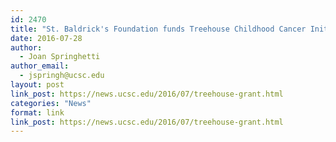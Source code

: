 ```yaml
---
id: 2470
title: "St. Baldrick's Foundation funds Treehouse Childhood Cancer Initiative with $2.5 million grant"
date: 2016-07-28
author:
  - Joan Springhetti
author_email:
  - jspringh@ucsc.edu
layout: post
link_post: https://news.ucsc.edu/2016/07/treehouse-grant.html
categories: "News"
format: link
link_post: https://news.ucsc.edu/2016/07/treehouse-grant.html
---
```

